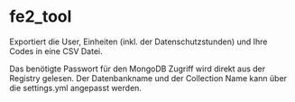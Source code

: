 # fe2_tool
Exportiert die User, Einheiten (inkl. der Datenschutzstunden) und Ihre Codes in eine CSV Datei.

Das benötigte Passwort für den MongoDB Zugriff wird direkt aus der Registry gelesen. Der Datenbankname und der Collection Name kann über die settings.yml angepasst werden.
